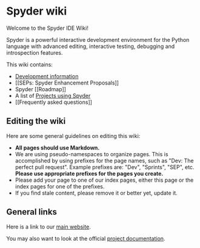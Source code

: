 # Spyder wiki

Welcome to the Spyder IDE Wiki!

Spyder is a powerful interactive development environment for the Python language with advanced editing, interactive testing, debugging and introspection features.

This wiki contains:

* [Development information](wiki/Dev:-Index)
* [[SEPs: Spyder Enhancement Proposals]]
* Spyder [[Roadmap]]
* A list of [Projects using Spyder](Projects-using-Spyder)
* [[Frequently asked questions]]

## Editing the wiki

Here are some general guidelines on editing this wiki:

* **All pages should use Markdown.**
* We are using pseudo-namespaces to organize pages.  This is accomplished by using prefixes for the page names, such as "Dev: The perfect pull request". Example prefixes are: "Dev", "Sprints", "SEP", etc. **Please use appropriate prefixes for the pages you create.**
* Please add your page to one of our index pages, either this page or the index pages for one of the prefixes.
* If you find stale content, please remove it or better yet, update it.

## General links

Here is a link to our [main website](http://spyder-ide.org).

You may also want to look at the official [project documentation](https://pythonhosted.org/spyder/).